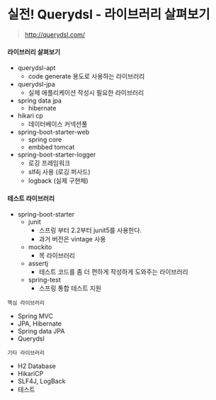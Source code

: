 # 실전! Querydsl - 라이브러리 살펴보기
> http://querydsl.com/

#### 라이브러리 살펴보기
- querydsl-apt
    - code generate 용도로 사용하는 라이브러리
- querydsl-jpa
    - 실제 애플리케이션 작성시 필요한 라이브러리
- spring data jpa
    - hibernate
- hikari cp
    - 데이터베이스 커넥션풀
- spring-boot-starter-web
    - spring core
    - embbed tomcat
- spring-boot-starter-logger
    - 로깅 프레임워크
    - slf4j 사용 (로깅 퍼사드)
    - logback (실제 구현체)


#### 테스트 라이브러리
- spring-boot-starter
    - junit
        - 스프링 부터 2.2부터 junit5를 사용한다.
        - 과거 버전은 vintage 사용
    - mockito
        - 목 라이브러리
    - assertj
        - 테스트 코드를 좀 더 편하게 작성하게 도와주는 라이브러리
    - spring-test
        - 스프링 통합 테스트 지원

`핵심 라이브러리`
- Spring MVC
- JPA, Hibernate
- Spring data JPA
- Querydsl

`기타 라이브러리`
- H2 Database
- HikariCP
- SLF4J, LogBack
- 테스트

